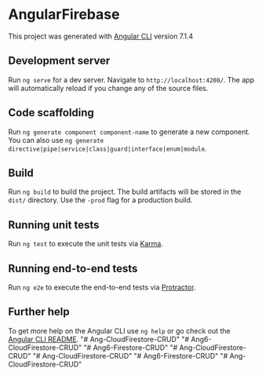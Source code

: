 # AngularFirebase

This project was generated with [Angular CLI](https://github.com/angular/angular-cli) version 7.1.4

## Development server

Run `ng serve` for a dev server. Navigate to `http://localhost:4200/`. The app will automatically reload if you change any of the source files.

## Code scaffolding

Run `ng generate component component-name` to generate a new component. You can also use `ng generate directive|pipe|service|class|guard|interface|enum|module`.

## Build

Run `ng build` to build the project. The build artifacts will be stored in the `dist/` directory. Use the `-prod` flag for a production build.

## Running unit tests

Run `ng test` to execute the unit tests via [Karma](https://karma-runner.github.io).

## Running end-to-end tests

Run `ng e2e` to execute the end-to-end tests via [Protractor](http://www.protractortest.org/).

## Further help

To get more help on the Angular CLI use `ng help` or go check out the [Angular CLI README](https://github.com/angular/angular-cli/blob/master/README.md).
"# Ang-CloudFirestore-CRUD" 
"# Ang6-CloudFirestore-CRUD" 
"# Ang6-Firestore-CRUD" 
"# Ang-CloudFirestore-CRUD" 
"# Ang-CloudFirestore-CRUD" 
"# Ang6-Firestore-CRUD" 
"# Ang-CloudFirestore-CRUD" 
